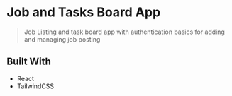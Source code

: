 # Job and Tasks Board App

> Job Listing and task board app with authentication basics for adding and managing job posting

## Built With

- React
- TailwindCSS
